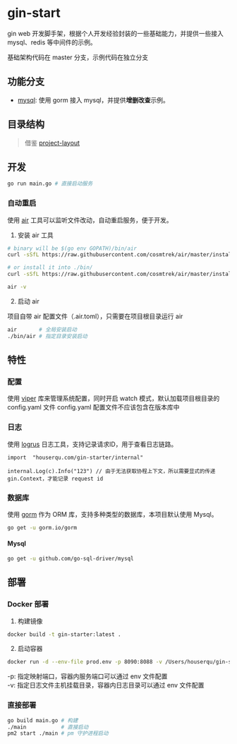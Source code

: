 # gin-start

gin web 开发脚手架，根据个人开发经验封装的一些基础能力，并提供一些接入 mysql、redis 等中间件的示例。

基础架构代码在 master 分支，示例代码在独立分支

## 功能分支

- [mysql](https://github.com/Houserqu/gin-starter/tree/mysql): 使用 gorm 接入 mysql，并提供**增删改查**示例。

## 目录结构

> 借鉴 [project-layout](https://github.com/golang-standards/project-layout)

## 开发

```bash
go run main.go # 直接启动服务
````

### 自动重启

使用 [air](https://github.com/cosmtrek/air/blob/master/README.md) 工具可以监听文件改动，自动重启服务，便于开发。

1. 安装 air 工具

```bash
# binary will be $(go env GOPATH)/bin/air
curl -sSfL https://raw.githubusercontent.com/cosmtrek/air/master/install.sh | sh -s -- -b $(go env GOPATH)/bin

# or install it into ./bin/
curl -sSfL https://raw.githubusercontent.com/cosmtrek/air/master/install.sh | sh -s

air -v
```

2. 启动 air

项目自带 air 配置文件（.air.toml），只需要在项目根目录运行 air

```bash
air       # 全局安装启动
./bin/air # 指定目录安装启动
```

## 特性

### 配置

使用 [viper](https://github.com/spf13/viper) 库来管理系统配置，同时开启 watch 模式，默认加载项目根目录的 config.yaml 文件
config.yaml 配置文件不应该包含在版本库中

### 日志

使用 [logrus](https://github.com/sirupsen/logrus) 日志工具，支持记录请求ID，用于查看日志链路。

```golang
import 	"houserqu.com/gin-starter/internal"

internal.Log(c).Info("123") // 由于无法获取协程上下文，所以需要显式的传递 gin.Context，才能记录 request id
```

### 数据库

使用 [gorm](https://gorm.io) 作为 ORM 库，支持多种类型的数据库，本项目默认使用 Mysql。

```bash
go get -u gorm.io/gorm
```

#### Mysql

```bash
go get -u github.com/go-sql-driver/mysql
```

## 部署

### Docker 部署

1. 构建镜像
```bash
docker build -t gin-starter:latest .
```

2. 启动容器
```bash
docker run -d --env-file prod.env -p 8090:8088 -v /Users/houserqu/gin-starter/logs:/app/logs gin-starter:latest
```

-p: 指定映射端口，容器内服务端口可以通过 env 文件配置  
-v: 指定日志文件主机挂载目录，容器内日志目录可以通过 env 文件配置

### 直接部署

```bash
go build main.go # 构建
./main           # 直接启动
pm2 start ./main # pm 守护进程启动
```